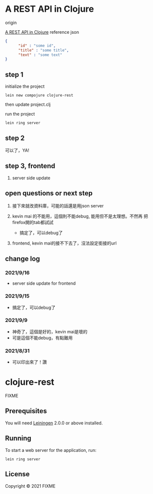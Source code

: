 # A REST API in Clojure

origin

[A REST API in Clojure](https://tutswiki.com/rest-api-in-clojure/#google_vignette)
reference json

```json
{
      "id" : "some id",
      "title" : "some title",
      "text" : "some text"
}
```

## step 1
initialize the project
```shell
lein new compojure clojure-rest
```

then update project.clj

run the project
```shell
lein ring server
```

## step 2
可以了，YA! 

## step 3, frontend
1. server side update

## open questions or next step
1. 接下來就改資料庫，可能的話還是用json server

2. kevin mai 的不能用，這個則不能debug, 能用但不是太理想。不然再
   把firefox開的tab都試試
   - 搞定了，可以debug了
   
3. frontend, kevin mai的接不下去了，沒法設定銜接的url

## change log

### 2021/9/16
- server side update for frontend

### 2021/9/15
- 搞定了，可以debug了

### 2021/9/9
- 神奇了，這個是好的，kevin mai是壞的
- 可是這個不能debug，有點難用

### 2021/8/31
- 可以印出來了！讚

#
#
#
#
#
#
#
#
#
# clojure-rest

FIXME

## Prerequisites

You will need [Leiningen][] 2.0.0 or above installed.

[leiningen]: https://github.com/technomancy/leiningen

## Running

To start a web server for the application, run:

    lein ring server

## License

Copyright © 2021 FIXME
